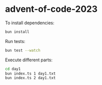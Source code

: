 # advent-of-code-2023

To install dependencies:

```bash
bun install
```

Run tests:

```bash
bun test --watch
```

Execute different parts:

```bash
cd day1
bun index.ts 1 day1.txt
bun index.ts 2 day1.txt
```
